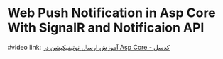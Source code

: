 # Web Push Notification in Asp Core With SignalR and Notificaion API
#video link:
[آموزش ارسال نوتیفیکیشن در Asp Core - کدسل](https://codecell.ir/course/7431?utm_source=github&utm_medium=Readme&utm_campaign=gitMarketing)
